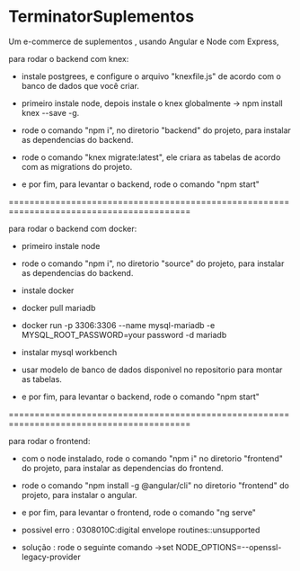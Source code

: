 # TerminatorSuplementos
Um e-commerce de suplementos , usando Angular e Node com Express,

para rodar o backend com knex:

- instale postgrees, e configure o arquivo "knexfile.js" de acordo com o banco de dados que você criar.

- primeiro instale node, depois instale o knex globalmente -> npm install knex --save -g.

- rode o comando "npm i", no diretorio "backend" do projeto, para instalar as dependencias do backend.

- rode o comando "knex migrate:latest", ele criara as tabelas de acordo com as migrations do projeto.

- e por fim, para levantar o backend, rode o comando "npm start"

=========================================================================================

para rodar o backend com docker:

- primeiro instale node

- rode o comando "npm i", no diretorio "source" do projeto, para instalar as dependencias do backend.

- instale docker

- docker pull mariadb

- docker run -p 3306:3306 --name mysql-mariadb -e MYSQL_ROOT_PASSWORD=your password -d mariadb

- instalar mysql workbench

- usar modelo de banco de dados disponivel no repositorio para montar as tabelas.

- e por fim, para levantar o backend, rode o comando "npm start"

=========================================================================================

para rodar o frontend:

- com o node instalado, rode o comando "npm i" no diretorio "frontend" do projeto, para instalar as dependencias do frontend.

- rode o comando "npm install -g @angular/cli" no diretorio "frontend" do projeto, para instalar o angular.

- e por fim, para levantar o frontend, rode o comando "ng serve"

- possivel erro : 0308010C:digital envelope routines::unsupported

- solução : rode o seguinte comando ->set NODE_OPTIONS=--openssl-legacy-provider
